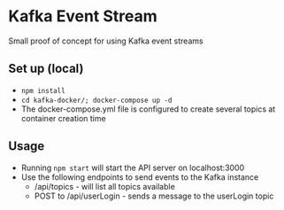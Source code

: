 
# Kafka Event Stream

Small proof of concept for using Kafka event streams

## Set up (local)
  - `npm install`
  - `cd kafka-docker/; docker-compose up -d`
  - The docker-compose.yml file is configured to create several topics at container creation time

## Usage
  - Running `npm start` will start the API server on localhost:3000
  - Use the following endpoints to send events to the Kafka instance
    - /api/topics - will list all topics available
    - POST to /api/userLogin - sends a message to the userLogin topic